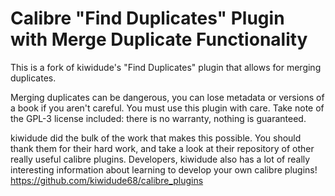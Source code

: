# Calibre "Find Duplicates" Plugin with Merge Duplicate Functionality

This is a fork of kiwidude's "Find Duplicates" plugin that allows for merging duplicates.

Merging duplicates can be dangerous, you can lose metadata or versions of a book if you aren't careful. You must use this plugin with care. Take note of the GPL-3 license included: there is no warranty, nothing is guaranteed.

kiwidude did the bulk of the work that makes this possible. You should thank them for their hard work, and take a look at their repository of other really useful calibre plugins. Developers, kiwidude also has a lot of really interesting information about learning to develop your own calibre plugins! https://github.com/kiwidude68/calibre_plugins
